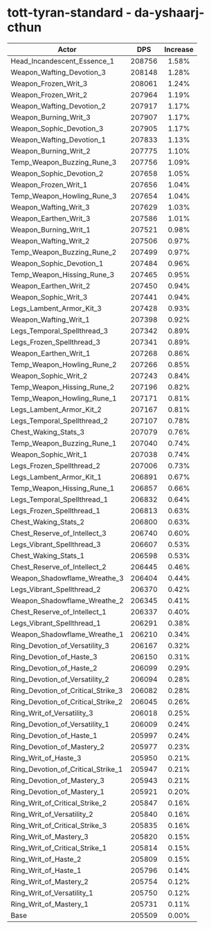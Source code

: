 # tott-tyran-standard - da-yshaarj-cthun
| Actor | DPS | Increase |
|---|:---:|:---:|
|Head_Incandescent_Essence_1|208756|1.58%|
|Weapon_Wafting_Devotion_3|208148|1.28%|
|Weapon_Frozen_Writ_3|208061|1.24%|
|Weapon_Frozen_Writ_2|207964|1.19%|
|Weapon_Wafting_Devotion_2|207917|1.17%|
|Weapon_Burning_Writ_3|207907|1.17%|
|Weapon_Sophic_Devotion_3|207905|1.17%|
|Weapon_Wafting_Devotion_1|207833|1.13%|
|Weapon_Burning_Writ_2|207775|1.10%|
|Temp_Weapon_Buzzing_Rune_3|207756|1.09%|
|Weapon_Sophic_Devotion_2|207658|1.05%|
|Weapon_Frozen_Writ_1|207656|1.04%|
|Temp_Weapon_Howling_Rune_3|207654|1.04%|
|Weapon_Wafting_Writ_3|207629|1.03%|
|Weapon_Earthen_Writ_3|207586|1.01%|
|Weapon_Burning_Writ_1|207521|0.98%|
|Weapon_Wafting_Writ_2|207506|0.97%|
|Temp_Weapon_Buzzing_Rune_2|207499|0.97%|
|Weapon_Sophic_Devotion_1|207484|0.96%|
|Temp_Weapon_Hissing_Rune_3|207465|0.95%|
|Weapon_Earthen_Writ_2|207450|0.94%|
|Weapon_Sophic_Writ_3|207441|0.94%|
|Legs_Lambent_Armor_Kit_3|207428|0.93%|
|Weapon_Wafting_Writ_1|207398|0.92%|
|Legs_Temporal_Spellthread_3|207342|0.89%|
|Legs_Frozen_Spellthread_3|207341|0.89%|
|Weapon_Earthen_Writ_1|207268|0.86%|
|Temp_Weapon_Howling_Rune_2|207266|0.85%|
|Weapon_Sophic_Writ_2|207243|0.84%|
|Temp_Weapon_Hissing_Rune_2|207196|0.82%|
|Temp_Weapon_Howling_Rune_1|207171|0.81%|
|Legs_Lambent_Armor_Kit_2|207167|0.81%|
|Legs_Temporal_Spellthread_2|207107|0.78%|
|Chest_Waking_Stats_3|207079|0.76%|
|Temp_Weapon_Buzzing_Rune_1|207040|0.74%|
|Weapon_Sophic_Writ_1|207038|0.74%|
|Legs_Frozen_Spellthread_2|207006|0.73%|
|Legs_Lambent_Armor_Kit_1|206891|0.67%|
|Temp_Weapon_Hissing_Rune_1|206857|0.66%|
|Legs_Temporal_Spellthread_1|206832|0.64%|
|Legs_Frozen_Spellthread_1|206813|0.63%|
|Chest_Waking_Stats_2|206800|0.63%|
|Chest_Reserve_of_Intellect_3|206740|0.60%|
|Legs_Vibrant_Spellthread_3|206607|0.53%|
|Chest_Waking_Stats_1|206598|0.53%|
|Chest_Reserve_of_Intellect_2|206445|0.46%|
|Weapon_Shadowflame_Wreathe_3|206404|0.44%|
|Legs_Vibrant_Spellthread_2|206370|0.42%|
|Weapon_Shadowflame_Wreathe_2|206345|0.41%|
|Chest_Reserve_of_Intellect_1|206337|0.40%|
|Legs_Vibrant_Spellthread_1|206291|0.38%|
|Weapon_Shadowflame_Wreathe_1|206210|0.34%|
|Ring_Devotion_of_Versatility_3|206167|0.32%|
|Ring_Devotion_of_Haste_3|206150|0.31%|
|Ring_Devotion_of_Haste_2|206099|0.29%|
|Ring_Devotion_of_Versatility_2|206094|0.28%|
|Ring_Devotion_of_Critical_Strike_3|206082|0.28%|
|Ring_Devotion_of_Critical_Strike_2|206045|0.26%|
|Ring_Writ_of_Versatility_3|206018|0.25%|
|Ring_Devotion_of_Versatility_1|206009|0.24%|
|Ring_Devotion_of_Haste_1|205997|0.24%|
|Ring_Devotion_of_Mastery_2|205977|0.23%|
|Ring_Writ_of_Haste_3|205950|0.21%|
|Ring_Devotion_of_Critical_Strike_1|205947|0.21%|
|Ring_Devotion_of_Mastery_3|205943|0.21%|
|Ring_Devotion_of_Mastery_1|205921|0.20%|
|Ring_Writ_of_Critical_Strike_2|205847|0.16%|
|Ring_Writ_of_Versatility_2|205840|0.16%|
|Ring_Writ_of_Critical_Strike_3|205835|0.16%|
|Ring_Writ_of_Mastery_3|205820|0.15%|
|Ring_Writ_of_Critical_Strike_1|205814|0.15%|
|Ring_Writ_of_Haste_2|205809|0.15%|
|Ring_Writ_of_Haste_1|205796|0.14%|
|Ring_Writ_of_Mastery_2|205754|0.12%|
|Ring_Writ_of_Versatility_1|205750|0.12%|
|Ring_Writ_of_Mastery_1|205731|0.11%|
|Base|205509|0.00%|
